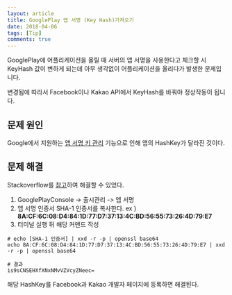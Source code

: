 ```yaml
---
layout: article
title: GooglePlay 앱 서명 (Key Hash)가져오기
date: 2018-04-06
tags: [Tip]
comments: true
---
```


GooglePlay에 어플리케이션을 올릴 때 서버의 앱 서명을 사용한다고 체크할 시 KeyHash 값이 변하게 되는데 아무 생각없이 어플리케이션을 올리다가 발생한 문제입니다. 

변경됨에 따라서 Facebook이나 Kakao API에서 KeyHash를 바꿔야 정상작동이 됩니다.

<!--more--> 

## 문제 원인
Google에서 지원하는 [앱 서명 키 관리](https://support.google.com/googleplay/android-developer/answer/7384423?hl=ko) 기능으로 인해 앱의 HashKey가 달라진 것이다.

## 문제 해결
Stackoverflow를 [참고](https://stackoverflow.com/questions/44355452/google-play-app-signing-key-hash/44448437#44448437)하여 해결할 수 있었다.

1. GooglePlayConsole -> 출시관리 -> 앱 서명
2. 앱 서명 인증서 SHA-1 인증서를 복사한다. ex ) **8A:CF:6C:08:D4:84:1D:77:D7:37:13:4C:BD:56:55:73:26:4D:79:E7**
3. 터미널 실행 뒤 해당 커맨드 작성
~~~
# echo [SHA-1 인증서] | xxd -r -p | openssl base64
echo 8A:CF:6C:08:D4:84:1D:77:D7:37:13:4C:BD:56:55:73:26:4D:79:E7 | xxd -r -p | openssl base64
~~~
~~~
# 결과
is9sCNSEHXfXNxNMvVZVcyZNeec=
~~~

해당 HashKey를 Facebook과 Kakao 개발자 페이지에 등록하면 해결된다.
